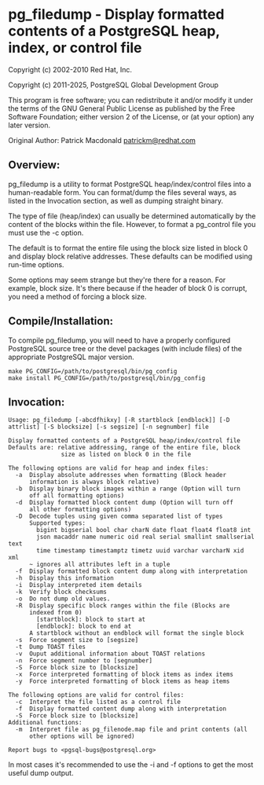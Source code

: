 # pg_filedump - Display formatted contents of a PostgreSQL heap, index, or control file

Copyright (c) 2002-2010 Red Hat, Inc.

Copyright (c) 2011-2025, PostgreSQL Global Development Group

This program is free software; you can redistribute it and/or modify
it under the terms of the GNU General Public License as published by
the Free Software Foundation; either version 2 of the License, or
(at your option) any later version.

Original Author: Patrick Macdonald <patrickm@redhat.com>


## Overview:

pg_filedump is a utility to format PostgreSQL heap/index/control files
into a human-readable form.  You can format/dump the files several ways,
as listed in the Invocation section, as well as dumping straight binary.

The type of file (heap/index) can usually be determined automatically
by the content of the blocks within the file.  However, to format a
pg_control file you must use the -c option.

The default is to format the entire file using the block size listed in
block 0 and display block relative addresses.  These defaults can be
modified using run-time options.

Some options may seem strange but they're there for a reason.  For
example, block size.  It's there because if the header of block 0 is
corrupt, you need a method of forcing a block size.


## Compile/Installation:

To compile pg_filedump, you will need to have a properly configured
PostgreSQL source tree or the devel packages (with include files)
of the appropriate PostgreSQL major version.

```
make PG_CONFIG=/path/to/postgresql/bin/pg_config
make install PG_CONFIG=/path/to/postgresql/bin/pg_config
```


## Invocation:

```
Usage: pg_filedump [-abcdfhikxy] [-R startblock [endblock]] [-D attrlist] [-S blocksize] [-s segsize] [-n segnumber] file

Display formatted contents of a PostgreSQL heap/index/control file
Defaults are: relative addressing, range of the entire file, block
               size as listed on block 0 in the file

The following options are valid for heap and index files:
  -a  Display absolute addresses when formatting (Block header
      information is always block relative)
  -b  Display binary block images within a range (Option will turn
      off all formatting options)
  -d  Display formatted block content dump (Option will turn off
      all other formatting options)
  -D  Decode tuples using given comma separated list of types
      Supported types:
        bigint bigserial bool char charN date float float4 float8 int
        json macaddr name numeric oid real serial smallint smallserial text
        time timestamp timestamptz timetz uuid varchar varcharN xid xml
      ~ ignores all attributes left in a tuple
  -f  Display formatted block content dump along with interpretation
  -h  Display this information
  -i  Display interpreted item details
  -k  Verify block checksums
  -o  Do not dump old values.
  -R  Display specific block ranges within the file (Blocks are
      indexed from 0)
        [startblock]: block to start at
        [endblock]: block to end at
      A startblock without an endblock will format the single block
  -s  Force segment size to [segsize]
  -t  Dump TOAST files
  -v  Ouput additional information about TOAST relations
  -n  Force segment number to [segnumber]
  -S  Force block size to [blocksize]
  -x  Force interpreted formatting of block items as index items
  -y  Force interpreted formatting of block items as heap items

The following options are valid for control files:
  -c  Interpret the file listed as a control file
  -f  Display formatted content dump along with interpretation
  -S  Force block size to [blocksize]
Additional functions:
  -m  Interpret file as pg_filenode.map file and print contents (all
      other options will be ignored)

Report bugs to <pgsql-bugs@postgresql.org>
```

In most cases it's recommended to use the -i and -f options to get
the most useful dump output.
